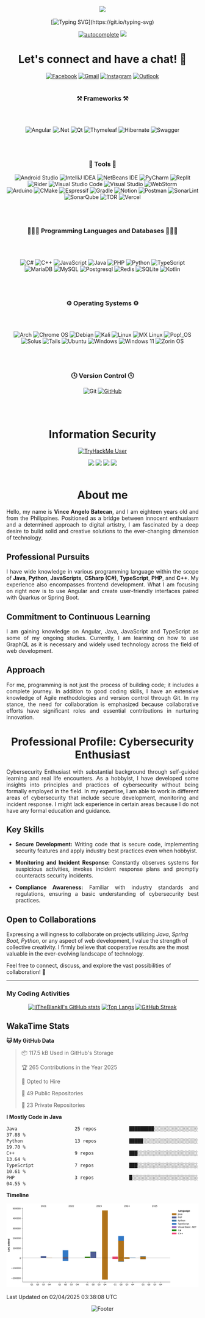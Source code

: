 <div align="center">

  ![](https://capsule-render.vercel.app/api?type=waving&height=400&color=gradient&text=Vince%20Angelo%20Batecan&desc=A%20passionate%20programmer%20from%20the%20Philippines&fontColor=FFFFFF&animation=twinkling&stroke=864AF9&descAlignY=60&strokeWidth=1.3&fontAlignY=40&descSize=24&textBg=false&section=header)

</div>

<div align="center">

[![Typing SVG](https://readme-typing-svg.demolab.com?font=Bungee+Spice&size=24&duration=1500&pause=500&color=86B6F6&background=42476900&center=true&vCenter=true&random=false&width=750&height=200&lines=Hi!+%F0%9F%91%8B;I'm+Vince+Angelo+Batecan;A+passionate+programmer+from+the+Philippines.+%F0%9F%92%BB;I+specialize+in+Java+and+Spring+Boot;building+robust+REST+API's;Contact+me+if+you+need+help!)](https://git.io/typing-svg)

</div>

<div align="center">

[![autocomplete](https://codeium.com/badges/user/neltri/autocomplete)](https://codeium.com/profile/neltri)
![](https://komarev.com/ghpvc/?username=llTheBlankll&style=flat-square)

</div>

<div align="center">

  # Let's connect and have a chat! 💬  
  [![Facebook](https://img.shields.io/badge/Facebook-%231877F2.svg?style=for-the-badge&logo=Facebook&logoColor=white)](https://www.facebook.com/Nytriii)
  [![Gmail](https://img.shields.io/badge/Gmail-D14836?style=for-the-badge&logo=gmail&logoColor=white)](mailto:llTheBlankll@gmail.com)
  [![Instagram](https://img.shields.io/badge/Instagram-%23E4405F.svg?style=for-the-badge&logo=Instagram&logoColor=white)](https://www.instagram.com/the_vinciegelo/)
  [![Outlook](https://img.shields.io/badge/Microsoft_Outlook-0078D4?style=for-the-badge&logo=microsoft-outlook&logoColor=white)](mailto:llTheBlankll@outlook.ph)
  <br>
  <br>
</div>

<div align="center">
  
  ### ⚒️ Frameworks ⚒️
  <br>
  <br>

  ![Angular](https://img.shields.io/badge/angular-%23DD0031.svg?style=for-the-badge&logo=angular&logoColor=white)
  ![.Net](https://img.shields.io/badge/.NET-5C2D91?style=for-the-badge&logo=.net&logoColor=white)
  ![Qt](https://img.shields.io/badge/Qt-%23217346.svg?style=for-the-badge&logo=Qt&logoColor=white)
  ![Thymeleaf](https://img.shields.io/badge/Thymeleaf-%23005C0F.svg?style=for-the-badge&logo=Thymeleaf&logoColor=white)
  ![Hibernate](https://img.shields.io/badge/Hibernate-59666C?style=for-the-badge&logo=Hibernate&logoColor=white)
  ![Swagger](https://img.shields.io/badge/-Swagger-%23Clojure?style=for-the-badge&logo=swagger&logoColor=white)

  <br>
  <br>
  
</div>

<div align="center">

  ### 🔨 Tools 🔨

  ![Android Studio](https://img.shields.io/badge/Android%20Studio-3DDC84.svg?style=for-the-badge&logo=android-studio&logoColor=white)
  ![IntelliJ IDEA](https://img.shields.io/badge/IntelliJIDEA-000000.svg?style=for-the-badge&logo=intellij-idea&logoColor=white)
  ![NetBeans IDE](https://img.shields.io/badge/NetBeansIDE-1B6AC6.svg?style=for-the-badge&logo=apache-netbeans-ide&logoColor=white)
  ![PyCharm](https://img.shields.io/badge/pycharm-143?style=for-the-badge&logo=pycharm&logoColor=black&color=black&labelColor=green)
  ![Replit](https://img.shields.io/badge/Replit-DD1200?style=for-the-badge&logo=Replit&logoColor=white)
  <br>
  ![Rider](https://img.shields.io/badge/Rider-000000.svg?style=for-the-badge&logo=Rider&logoColor=white&color=black&labelColor=crimson)
  ![Visual Studio Code](https://img.shields.io/badge/Visual%20Studio%20Code-0078d7.svg?style=for-the-badge&logo=visual-studio-code&logoColor=white)
  ![Visual Studio](https://img.shields.io/badge/Visual%20Studio-5C2D91.svg?style=for-the-badge&logo=visual-studio&logoColor=white)
  ![WebStorm](https://img.shields.io/badge/webstorm-143?style=for-the-badge&logo=webstorm&logoColor=white&color=black)
  <br>
  ![Arduino](https://img.shields.io/badge/-Arduino-00979D?style=for-the-badge&logo=Arduino&logoColor=white)
  ![CMake](https://img.shields.io/badge/CMake-%23008FBA.svg?style=for-the-badge&logo=cmake&logoColor=white)
  ![Espressif](https://img.shields.io/badge/espressif-E7352C.svg?style=for-the-badge&logo=espressif&logoColor=white)
  ![Gradle](https://img.shields.io/badge/Gradle-02303A.svg?style=for-the-badge&logo=Gradle&logoColor=white)
  ![Notion](https://img.shields.io/badge/Notion-%23000000.svg?style=for-the-badge&logo=notion&logoColor=white)
  ![Postman](https://img.shields.io/badge/Postman-FF6C37?style=for-the-badge&logo=postman&logoColor=white)
  ![SonarLint](https://img.shields.io/badge/SonarLint-CB2029?style=for-the-badge&logo=SONARLINT&logoColor=white)
  <br>
  ![SonarQube](https://img.shields.io/badge/SonarQube-black?style=for-the-badge&logo=sonarqube&logoColor=4E9BCD)
  ![TOR](https://img.shields.io/badge/tor-%237E4798.svg?style=for-the-badge&logo=tor-project&logoColor=white)
  ![Vercel](https://img.shields.io/badge/vercel-%23000000.svg?style=for-the-badge&logo=vercel&logoColor=white)

  <br>
  <br>
  
</div>

<div align="center">

  ### 👨🏻‍💻 Programming Languages and Databases 👨🏻‍💻
  <br>
  <br>

  ![C#](https://img.shields.io/badge/c%23-%23239120.svg?style=for-the-badge&logo=csharp&logoColor=white)
  ![C++](https://img.shields.io/badge/c++-%2300599C.svg?style=for-the-badge&logo=c%2B%2B&logoColor=white)
  ![JavaScript](https://img.shields.io/badge/javascript-%23323330.svg?style=for-the-badge&logo=javascript&logoColor=%23F7DF1E)
  ![Java](https://img.shields.io/badge/java-%23ED8B00.svg?style=for-the-badge&logo=openjdk&logoColor=white)
  ![PHP](https://img.shields.io/badge/php-%23777BB4.svg?style=for-the-badge&logo=php&logoColor=white)
  ![Python](https://img.shields.io/badge/python-3670A0?style=for-the-badge&logo=python&logoColor=ffdd54)
  ![TypeScript](https://img.shields.io/badge/typescript-%23007ACC.svg?style=for-the-badge&logo=typescript&logoColor=white)
  <br>
  ![MariaDB](https://img.shields.io/badge/MariaDB-003545?style=for-the-badge&logo=mariadb&logoColor=white)
  ![MySQL](https://img.shields.io/badge/MySQL-005C84?style=for-the-badge&logo=mysql&logoColor=white)
  ![Postgresql](https://img.shields.io/badge/PostgreSQL-316192?style=for-the-badge&logo=postgresql&logoColor=white)
  ![Redis](https://img.shields.io/badge/redis-%23DD0031.svg?&style=for-the-badge&logo=redis&logoColor=white)
  ![SQLite](https://img.shields.io/badge/SQLite-07405E?style=for-the-badge&logo=sqlite&logoColor=white)
  ![Kotlin](https://img.shields.io/badge/kotlin-%237F52FF.svg?style=for-the-badge&logo=kotlin&logoColor=white)
  

  <br>
  <br>

</div>

<div align="center">

  ### ⚙️ Operating Systems ⚙️
  <br>
  <br>
  
  ![Arch](https://img.shields.io/badge/Arch%20Linux-1793D1?logo=arch-linux&logoColor=fff&style=for-the-badge)
  ![Chrome OS](https://img.shields.io/badge/chrome%20os-3d89fc?style=for-the-badge&logo=google%20chrome&logoColor=white)
  ![Debian](https://img.shields.io/badge/Debian-D70A53?style=for-the-badge&logo=debian&logoColor=white)
  ![Kali](https://img.shields.io/badge/Kali-268BEE?style=for-the-badge&logo=kalilinux&logoColor=white)
  ![Linux](https://img.shields.io/badge/Linux-FCC624?style=for-the-badge&logo=linux&logoColor=black)
  ![MX Linux](https://img.shields.io/badge/-MX%20Linux-%23000000?style=for-the-badge&logo=MXlinux&logoColor=white)
  ![Pop!\_OS](https://img.shields.io/badge/Pop!_OS-48B9C7?style=for-the-badge&logo=Pop!_OS&logoColor=white)
  <br>
  ![Solus](https://img.shields.io/badge/Solus-%23f2f2f2.svg?style=for-the-badge&logo=solus&logoColor=5294E2)
  ![Tails](https://img.shields.io/badge/Tails%20-56347C?&style=for-the-badge&logo=tails&logoColor=white)
  ![Ubuntu](https://img.shields.io/badge/Ubuntu-E95420?style=for-the-badge&logo=ubuntu&logoColor=white)
  ![Windows](https://img.shields.io/badge/Windows-0078D6?style=for-the-badge&logo=windows&logoColor=white)
  ![Windows 11](https://img.shields.io/badge/Windows%2011-%230079d5.svg?style=for-the-badge&logo=Windows%2011&logoColor=white)
  ![Zorin OS](https://img.shields.io/badge/-Zorin%20OS-%2310AAEB?style=for-the-badge&logo=zorin&logoColor=white)

  
  <br>
  <br>
  
</div>

<div align="center">

  ### 🕓 Version Control 🕓

  ![Git](https://img.shields.io/badge/git-%23F05033.svg?style=for-the-badge&logo=git&logoColor=white)
  [![GitHub](https://img.shields.io/badge/github-%23121011.svg?style=for-the-badge&logo=github&logoColor=white)](https://github.com/llTheBlankll)

  <br>
  <br>
</div>

<div align="center">
  
  # Information Security
</div>

<div align="center">
    
  [![TryHackMe User](https://tryhackme-badges.s3.amazonaws.com/llSorall.png)](https://tryhackme.com/p/llSorall)
</div>

<div align="center">

  
  [![](https://img.shields.io/badge/-HackTheBox-%239FEF00?style=for-the-badge&logo=hackthebox&logoColor=white)](https://app.hackthebox.com/profile/214160)
  [![](https://img.shields.io/badge/-Spring%20Security-%236DB33F?style=for-the-badge&logo=springsecurity&logoColor=white)]()
  [![](https://img.shields.io/badge/-Wireshark-%231679A7?style=for-the-badge&logo=wireshark&logoColor=white)]()
  [![](https://img.shields.io/badge/-Kali%20Linux-%23557C94?style=for-the-badge&logo=kalilinux&logoColor=white)]()
  <br>
  <br>
</div>

<div align="center">

  # About me
</div>


<div align="justify">
  
  Hello, my name is **Vince Angelo Batecan**, and I am eighteen years old and from the Philippines. Positioned as a bridge between innocent enthusiasm and a determined approach to digital artistry, I am fascinated by a deep desire to build solid and creative solutions to the ever-changing dimension of technology.
  
  ## Professional Pursuits
  I have wide knowledge in various programming language within the scope of **Java**, **Python**, **JavaScripts**, **CSharp (C#)**, **TypeScript**, **PHP**, and **C++**. My experience also encompasses frontend development. What I am focusing on right now is to use Angular and create user-friendly interfaces paired with Quarkus or Spring Boot.
  
  ## Commitment to Continuous Learning
  I am gaining knowledge on Angular, Java, JavaScript and TypeScript as some of my ongoing studies. Currently, I am learning on how to use GraphQL as it is necessary and widely used technology across the field of web development.
  
  ## Approach
  For me, programming is not just the process of building code; it includes a complete journey. In addition to good coding skills, I have an extensive knowledge of Agile methodologies and version control through Git. In my stance, the need for collaboration is emphasized because collaborative efforts have significant roles and essential contributions in nurturing innovation.
  
</div>

<div align="center">

  # Professional Profile: Cybersecurity Enthusiast
</div>

<div align="justify">
  Cybersecurity Enthusiast with substantial background through self-guided learning and real life encounters. As a hobbyist, I have developed some insights into principles and practices of cybersecurity without being formally employed in the field. In my expertise, I am able to work in different areas of cybersecurity that include secure development, monitoring and incident response. I might lack experience in certain areas because I do not have any formal education and guidance. 
  
  ## Key Skills
  
  - **Secure Development:** Writing code that is secure code, implementing security features and apply industry best practices even when hobbyist.
  
  - **Monitoring and Incident Response:** Constantly observes systems for suspicious activities, invokes incident response plans and promptly counteracts security incidents.
  
  - **Compliance Awareness:** Familiar with industry standards and regulations, ensuring a basic understanding of cybersecurity best practices.
</div>

  ## Open to Collaborations
  
  Expressing a willingness to collaborate on projects utilizing *Java*, *Spring Boot*, *Python*, or any aspect of web development, I value the strength of collective creativity. I firmly believe that cooperative results are the most valuable in the ever-evolving landscape of technology.
  
  Feel free to connect, discuss, and explore the vast possibilities of collaboration! 🚀

<hr>

### My Coding Activities
<div align="center">

  [![llTheBlankll's GitHub stats](https://github-readme-stats.vercel.app/api?username=llTheBlankll&show=prs_merged,prs_merged_percentage&show_icons=true&theme=default)](https://github.com/anuraghazra/github-readme-stats)
  [![Top Langs](https://github-readme-stats.vercel.app/api/top-langs/?username=llTheBlankll&show_icons=true&theme=default&size_weight=0.5&count_weight=0.5&hide=javascript,html,css&langs_count=6&layout=donut)](https://github.com/anuraghazra/github-readme-stats)
  [![GitHub Streak](https://streak-stats.demolab.com?user=llTheBlankll&theme=transparent&date_format=M%20j%5B%2C%20Y%5D&mode=weekly)](https://git.io/streak-stats)
</div>

## WakaTime Stats

<!--START_SECTION:waka-->
**🐱 My GitHub Data** 

> 📦 117.5 kB Used in GitHub's Storage 
 > 
> 🏆 265 Contributions in the Year 2025
 > 
> 💼 Opted to Hire
 > 
> 📜 49 Public Repositories 
 > 
> 🔑 23 Private Repositories 
 > 
**I Mostly Code in Java** 

```text
Java                     25 repos            █████████░░░░░░░░░░░░░░░░   37.88 % 
Python                   13 repos            █████░░░░░░░░░░░░░░░░░░░░   19.70 % 
C++                      9 repos             ███░░░░░░░░░░░░░░░░░░░░░░   13.64 % 
TypeScript               7 repos             ███░░░░░░░░░░░░░░░░░░░░░░   10.61 % 
PHP                      3 repos             █░░░░░░░░░░░░░░░░░░░░░░░░   04.55 % 
```



**Timeline**

![Lines of Code chart](https://raw.githubusercontent.com/llTheBlankll/llTheBlankll/main/assets/bar_graph.png)


 Last Updated on 02/04/2025 03:38:08 UTC
<!--END_SECTION:waka-->


<div align="center">
  
  ![Footer](https://capsule-render.vercel.app/api?type=waving&height=300&color=gradient&text=Let's%20collaborate%20on%20innovative%20projects!&fontSize=30&animation=twinkling&rotate=0&section=footer&descAlign=50&fontAlignY=65)
</div>

<!---
llTheBlankll/llTheBlankll is a ✨ special ✨ repository because its `README.md` (this file) appears on your GitHub profile.
You can click the Preview link to take a look at your changes.
--->
